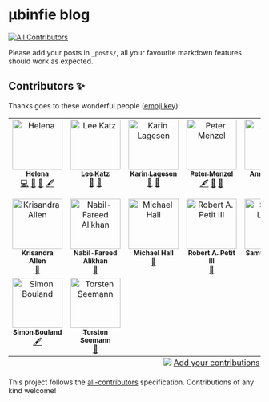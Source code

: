 # µbinfie blog
<!-- ALL-CONTRIBUTORS-BADGE:START - Do not remove or modify this section -->
[![All Contributors](https://img.shields.io/badge/all_contributors-16-orange.svg?style=flat-square)](#contributors-)
<!-- ALL-CONTRIBUTORS-BADGE:END -->

Please add your posts in `_posts/`, all your favourite markdown features should work as expected.

## Contributors ✨

Thanks goes to these wonderful people ([emoji key](https://allcontributors.org/docs/en/emoji-key)):

<!-- ALL-CONTRIBUTORS-LIST:START - Do not remove or modify this section -->
<!-- prettier-ignore-start -->
<!-- markdownlint-disable -->
<table>
  <tbody>
    <tr>
      <td align="center" valign="top" width="14.28%"><a href="https://hexylena.galaxians.org/"><img src="https://avatars.githubusercontent.com/u/458683?v=4?s=100" width="100px;" alt="Helena"/><br /><sub><b>Helena</b></sub></a><br /><a href="https://github.com/ubinfie/ubinfie.github.io/commits?author=hexylena" title="Code">💻</a> <a href="https://github.com/ubinfie/ubinfie.github.io/commits?author=hexylena" title="Documentation">📖</a> <a href="https://github.com/ubinfie/ubinfie.github.io/pulls?q=is%3Apr+reviewed-by%3Ahexylena" title="Reviewed Pull Requests">👀</a> <a href="#content-hexylena" title="Content">🖋</a></td>
      <td align="center" valign="top" width="14.28%"><a href="https://lskatz.github.io/"><img src="https://avatars.githubusercontent.com/u/14798?v=4?s=100" width="100px;" alt="Lee Katz"/><br /><sub><b>Lee Katz</b></sub></a><br /><a href="https://github.com/ubinfie/ubinfie.github.io/commits?author=lskatz" title="Documentation">📖</a> <a href="https://github.com/ubinfie/ubinfie.github.io/pulls?q=is%3Apr+reviewed-by%3Alskatz" title="Reviewed Pull Requests">👀</a></td>
      <td align="center" valign="top" width="14.28%"><a href="https://github.com/karinlag"><img src="https://avatars.githubusercontent.com/u/3314544?v=4?s=100" width="100px;" alt="Karin Lagesen"/><br /><sub><b>Karin Lagesen</b></sub></a><br /><a href="https://github.com/ubinfie/ubinfie.github.io/commits?author=karinlag" title="Documentation">📖</a> <a href="https://github.com/ubinfie/ubinfie.github.io/pulls?q=is%3Apr+reviewed-by%3Akarinlag" title="Reviewed Pull Requests">👀</a></td>
      <td align="center" valign="top" width="14.28%"><a href="https://menzel.tech/"><img src="https://avatars.githubusercontent.com/u/1469600?v=4?s=100" width="100px;" alt="Peter Menzel"/><br /><sub><b>Peter Menzel</b></sub></a><br /><a href="#content-pmenzel" title="Content">🖋</a> <a href="https://github.com/ubinfie/ubinfie.github.io/commits?author=pmenzel" title="Documentation">📖</a> <a href="https://github.com/ubinfie/ubinfie.github.io/pulls?q=is%3Apr+reviewed-by%3Apmenzel" title="Reviewed Pull Requests">👀</a></td>
      <td align="center" valign="top" width="14.28%"><a href="https://github.com/ammaraziz"><img src="https://avatars.githubusercontent.com/u/7768245?v=4?s=100" width="100px;" alt="Ammar Aziz"/><br /><sub><b>Ammar Aziz</b></sub></a><br /><a href="https://github.com/ubinfie/ubinfie.github.io/commits?author=ammaraziz" title="Documentation">📖</a></td>
      <td align="center" valign="top" width="14.28%"><a href="https://github.com/boulund"><img src="https://avatars.githubusercontent.com/u/4919402?v=4?s=100" width="100px;" alt="Fredrik Boulund"/><br /><sub><b>Fredrik Boulund</b></sub></a><br /><a href="https://github.com/ubinfie/ubinfie.github.io/pulls?q=is%3Apr+reviewed-by%3Aboulund" title="Reviewed Pull Requests">👀</a></td>
      <td align="center" valign="top" width="14.28%"><a href="https://github.com/cinnetcrash"><img src="https://avatars.githubusercontent.com/u/36562822?v=4?s=100" width="100px;" alt="Gültekin Ünal"/><br /><sub><b>Gültekin Ünal</b></sub></a><br /><a href="https://github.com/ubinfie/ubinfie.github.io/pulls?q=is%3Apr+reviewed-by%3Acinnetcrash" title="Reviewed Pull Requests">👀</a></td>
    </tr>
    <tr>
      <td align="center" valign="top" width="14.28%"><a href="https://github.com/genomicepi"><img src="https://avatars.githubusercontent.com/u/91845410?v=4?s=100" width="100px;" alt="Krisandra Allen"/><br /><sub><b>Krisandra Allen</b></sub></a><br /><a href="https://github.com/ubinfie/ubinfie.github.io/pulls?q=is%3Apr+reviewed-by%3Agenomicepi" title="Reviewed Pull Requests">👀</a></td>
      <td align="center" valign="top" width="14.28%"><a href="http://www.happykhan.com/"><img src="https://avatars.githubusercontent.com/u/1452696?v=4?s=100" width="100px;" alt="Nabil-Fareed Alikhan"/><br /><sub><b>Nabil-Fareed Alikhan</b></sub></a><br /><a href="https://github.com/ubinfie/ubinfie.github.io/pulls?q=is%3Apr+reviewed-by%3Ahappykhan" title="Reviewed Pull Requests">👀</a></td>
      <td align="center" valign="top" width="14.28%"><a href="https://mbh.sh/"><img src="https://avatars.githubusercontent.com/u/20403931?v=4?s=100" width="100px;" alt="Michael Hall"/><br /><sub><b>Michael Hall</b></sub></a><br /><a href="https://github.com/ubinfie/ubinfie.github.io/pulls?q=is%3Apr+reviewed-by%3Ambhall88" title="Reviewed Pull Requests">👀</a></td>
      <td align="center" valign="top" width="14.28%"><a href="https://www.robertpetit.com/"><img src="https://avatars.githubusercontent.com/u/5334269?v=4?s=100" width="100px;" alt="Robert A. Petit III"/><br /><sub><b>Robert A. Petit III</b></sub></a><br /><a href="https://github.com/ubinfie/ubinfie.github.io/pulls?q=is%3Apr+reviewed-by%3Arpetit3" title="Reviewed Pull Requests">👀</a></td>
      <td align="center" valign="top" width="14.28%"><a href="https://github.com/samuell"><img src="https://avatars.githubusercontent.com/u/125003?v=4?s=100" width="100px;" alt="Samuel Lampa"/><br /><sub><b>Samuel Lampa</b></sub></a><br /><a href="https://github.com/ubinfie/ubinfie.github.io/pulls?q=is%3Apr+reviewed-by%3Asamuell" title="Reviewed Pull Requests">👀</a></td>
      <td align="center" valign="top" width="14.28%"><a href="https://github.com/thanhleviet"><img src="https://avatars.githubusercontent.com/u/247862?v=4?s=100" width="100px;" alt="Thanh Lee"/><br /><sub><b>Thanh Lee</b></sub></a><br /><a href="https://github.com/ubinfie/ubinfie.github.io/pulls?q=is%3Apr+reviewed-by%3Athanhleviet" title="Reviewed Pull Requests">👀</a></td>
      <td align="center" valign="top" width="14.28%"><a href="https://github.com/vkkodali"><img src="https://avatars.githubusercontent.com/u/19337104?v=4?s=100" width="100px;" alt="Vamsi Kodali"/><br /><sub><b>Vamsi Kodali</b></sub></a><br /><a href="https://github.com/ubinfie/ubinfie.github.io/pulls?q=is%3Apr+reviewed-by%3Avkkodali" title="Reviewed Pull Requests">👀</a></td>
    </tr>
    <tr>
      <td align="center" valign="top" width="14.28%"><a href="https://github.com/bouland"><img src="https://avatars.githubusercontent.com/u/722872?v=4?s=100" width="100px;" alt="Simon Bouland"/><br /><sub><b>Simon Bouland</b></sub></a><br /><a href="#content-bouland" title="Content">🖋</a></td>
      <td align="center" valign="top" width="14.28%"><a href="https://tseemann.github.io/"><img src="https://avatars.githubusercontent.com/u/453972?v=4?s=100" width="100px;" alt="Torsten Seemann"/><br /><sub><b>Torsten Seemann</b></sub></a><br /><a href="#design-tseemann" title="Design">🎨</a></td>
    </tr>
  </tbody>
  <tfoot>
    <tr>
      <td align="center" size="13px" colspan="7">
        <img src="https://raw.githubusercontent.com/all-contributors/all-contributors-cli/1b8533af435da9854653492b1327a23a4dbd0a10/assets/logo-small.svg">
          <a href="https://all-contributors.js.org/docs/en/bot/usage">Add your contributions</a>
        </img>
      </td>
    </tr>
  </tfoot>
</table>

<!-- markdownlint-restore -->
<!-- prettier-ignore-end -->

<!-- ALL-CONTRIBUTORS-LIST:END -->

This project follows the [all-contributors](https://github.com/all-contributors/all-contributors) specification. Contributions of any kind welcome!